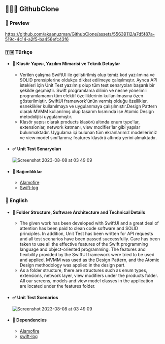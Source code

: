 ## 👨🏻‍💻 GithubClone
### 🔎 Preview
https://github.com/akaanuzman/GithubClone/assets/55639112/a7d5f87a-519c-4c14-a2f5-ba456efc43f6

### 🇹🇷 Türkçe 

* #### 📁 Klasör Yapısı, Yazılım Mimarisi ve Teknik Detaylar
  * Verilen çalışma SwiftUI ile geliştirilmiş olup temiz kod yazılımına ve SOLID prensiplerine oldukça dikkat edilmeye çalışılmıştır. Ayrıca API istekleri için Unit Test yazılmış olup tüm test senaryoları başarılı bir şekilde geçmiştir. Swift programlama dilinin ve nesne yönelimli programlamanın tüm efektif özelliklerinin kullanılmasına özen gösterilmiştir. SwiftUI framework'ünün vermiş olduğu özellikler, esneklikler kullanılmaya ve uygulanmaya çalışılmıştır.Design Pattern olarak MVMM kullanılmış olup tasarım kısmında ise Atomic Design metodolijisi uygulanmıştır. 
  * Klasör yapısı olarak products klasörü altında enum type'lar, extensionlar, network katmanı, view modifier'lar gibi yapılar bulunmaktadır. Uygulama içi bulunan tüm ekranlarımız modellerimiz ve view model sınıflarımız features klasörü altında yerini almaktadır.

* #### ✅ Unit Test Senaryoları
   ![Screenshot 2023-08-08 at 03 49 09](https://github.com/akaanuzman/GithubClone/assets/55639112/fd08bbbc-a03a-4f2a-b9f7-01413f0dcdb8)

* #### 🎁 Bağımlılıklar
  * [Alamofire](https://github.com/Alamofire/Alamofire)
  * [Swift-log](https://github.com/apple/swift-log)

 
### 🏴󠁧󠁢󠁥󠁮󠁧󠁿 English

* #### 📁 Folder Structure, Software Architecture and Technical Details
   * The given work has been developed with SwiftUI and a great deal of attention has been paid to clean code software and SOLID principles. In addition, Unit Test has been written for API requests and all test scenarios have been passed successfully. Care has been taken to use all the effective features of the Swift programming language and object-oriented programming. The features and flexibility provided by the SwiftUI framework were tried to be used and applied. MVMM was used as the Design Pattern, and the Atomic Design methodology was applied in the design part.
   * As a folder structure, there are structures such as enum types, extensions, network layer, view modifiers under the products folder. All our screens, models and view model classes in the application are located under the features folder.
 
* #### ✅ Unit Test Scenarios
   ![Screenshot 2023-08-08 at 03 49 09](https://github.com/akaanuzman/GithubClone/assets/55639112/fd08bbbc-a03a-4f2a-b9f7-01413f0dcdb8)

* #### 🎁 Dependencies
   * [Alamofire](https://github.com/Alamofire/Alamofire)
   * [swift-log](https://github.com/apple/swift-log)
